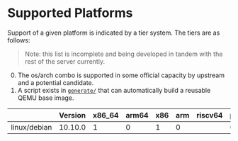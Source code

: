 # Supported Platforms

Support of a given platform is indicated by a tier system. The tiers are as follows:

> Note: this list is incomplete and being developed in tandem with the rest of the server currently.

0. The os/arch combo is supported in some official capacity by upstream and a potential candidate.
1. A script exists in [`generate/`](../generate) that can automatically build a reusable QEMU base image.

|              | Version | x86_64 | arm64 | x86 | arm | riscv64 | ppc64el | mips64el | sparcv9 | s390x |
|--------------|---------|--------|-------|-----|-----|---------|---------|----------|---------|-------|
| linux/debian | 10.10.0 | 1      | 0     | 1   | 0   |         | 0       | 0        |         | 0     |

<!--
| linux/alpine |         | 0      | 0     | 0   | 0   |         | 0       |          |         | 0     |
| windows      |         | 0      | 0     | 0   | 0   |
| macos        |         | 0      | 0     |
| freebsd      |         | 0      | 0     | 0   | 0   | 0       | 0       |
| netbsd       |         | 0      | 0     | 0   | 0   |         |         |          | 0       |       |
| openbsd      |         | 0      | 0     | 0   |     |         | 0       |          | 0       |       |
| dragonflybsd |         | 0      |
| plan9        |         | 0      |       | 0   |     |
| solaris   `^`|         |
| illumos   `^`|         |
| haiku     `^`|         |
| fuscia    `^`|         |
| serenity  `^`|         |
| essence   `^`|         |
| android   `^`|         |
-->


<!-- https://docs.drone.io/pipeline/exec/syntax/platform/#supported-platforms -->
<!-- https://man.sr.ht/builds.sr.ht/compatibility.md -->
<!-- https://docs.github.com/en/actions/learn-github-actions/workflow-syntax-for-github-actions#github-hosted-runners -->
<!-- https://docs.gitlab.com/runner/install/ -->
